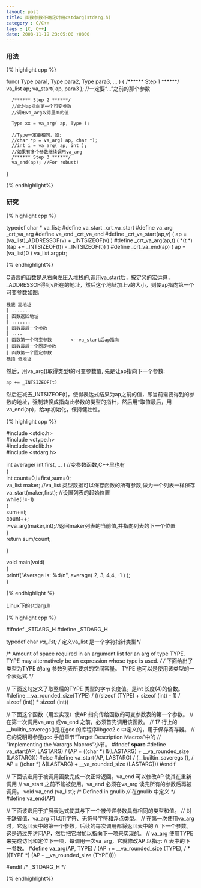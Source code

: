 ```yaml
---
layout: post
title: 函数参数不确定时用cstdarg(stdarg.h)
category : C/C++
tags : [C, C++]
date: 2008-11-19 23:05:00 +0800
---
```


### 用法

{% highlight cpp %}

func( Type para1, Type para2, Type para3, ... )
{
      /****** Step 1 ******/
      va_list ap;
      va_start( ap, para3 ); //一定要“...”之前的那个参数
    
      /****** Step 2 ******/
      //此时ap指向第一个可变参数
      //调用va_arg取得里面的值
    
      Type xx = va_arg( ap, Type ); 
    
      //Type一定要相同，如:
      //char *p = va_arg( ap, char *);
      //int i = va_arg( ap, int );
      //如果有多个参数继续调用va_arg
      /****** Step 3 ******/
      va_end(ap); //For robust!
}

{% endhighlight%}

### 研究

{% highlight cpp %}

typedef char *    va_list;
#define va_start _crt_va_start
#define va_arg _crt_va_arg
#define va_end _crt_va_end
#define _crt_va_start(ap,v)    ( ap = (va_list)_ADDRESSOF(v) + _INTSIZEOF(v) )
#define _crt_va_arg(ap,t)      ( *(t *)((ap += _INTSIZEOF(t)) - _INTSIZEOF(t)) )
#define _crt_va_end(ap)        ( ap = (va_list)0 ) 
va_list argptr;

{% endhighlight%}

C语言的函数是从右向左压入堆栈的,调用va_start后，按定义的宏运算，_ADDRESSOF得到v所在的地址，然后这个地址加上v的大小，则使ap指向第一个可变参数如图:     
    
    栈底 高地址
    | .......     
    | 函数返回地址
    | .......      
    | 函数最后一个参数
    | ....                       
    | 函数第一个可变参数       <--va_start后ap指向 
    | 函数最后一个固定参数
    | 函数第一个固定参数 
    栈顶 低地址
     
    
然后，用va_arg()取得类型t的可变参数值, 先是让ap指向下一个参数:

	ap += _INTSIZEOF(t)

然后在减去_INTSIZEOF(t)，使得表达式结果为ap之前的值，即当前需要得到的参数的地址，强制转换成指向此参数的类型的指针，然后用*取值最后，用va_end(ap)，给ap初始化，保持健壮性。

{% highlight cpp %}

#include    <stdio.h>   
#include    <ctype.h>   
#include<stdlib.h>   
#include    <stdarg.h>   

int    average(    int    first,    ...    )      //变参数函数,C++里也有   
{   
     int    count=0,i=first,sum=0;   
     va_list    maker;            //va_list    类型数据可以保存函数的所有参数,做为一个列表一样保存   
     va_start(maker,first);    //设置列表的起始位置   
     while(i!=-1)   
     {   
     sum+=i;   
     count++;   
     i=va_arg(maker,int);//返回maker列表的当前值,并指向列表的下一个位置   
     }   
     return    sum/count;   
      
}   

void main(void)   
{   
		printf("Average    is:    %d/n",    average(    2,    3,    4,4,    -1    )    );   
}   
 
{% endhighlight %}
 
Linux下的stdarg.h

{% highlight cpp %}

#ifndef _STDARG_H
#define _STDARG_H

typedef char *va_list; /* 定义va_list 是一个字符指针类型*/

/* Amount of space required in an argument list for an arg of type TYPE.
TYPE may alternatively be an expression whose type is used. */
/* 下面给出了类型为TYPE 的arg 参数列表所要求的空间容量。
TYPE 也可以是使用该类型的一个表达式 */

// 下面这句定义了取整后的TYPE 类型的字节长度值。是int 长度(4)的倍数。
#define __va_rounded_size(TYPE) /
(((sizeof (TYPE) + sizeof (int) - 1) / sizeof (int)) * sizeof (int))

// 下面这个函数（用宏实现）使AP 指向传给函数的可变参数表的第一个参数。
// 在第一次调用va_arg 或va_end 之前，必须首先调用该函数。
// 17 行上的__builtin_saveregs()是在gcc 的库程序libgcc2.c 中定义的，用于保存寄存器。
// 它的说明可参见gcc 手册章节“Target Description Macros”中的
// “Implementing the Varargs Macros”小节。
#ifndef __sparc__
#define va_start(AP, LASTARG) /
(AP = ((char *) &(LASTARG) + __va_rounded_size (LASTARG)))
#else
#define va_start(AP, LASTARG) /
(__builtin_saveregs (), /
AP = ((char *) &(LASTARG) + __va_rounded_size (LASTARG)))
#endif

// 下面该宏用于被调用函数完成一次正常返回。va_end 可以修改AP 使其在重新调用
// va_start 之前不能被使用。va_end 必须在va_arg 读完所有的参数后再被调用。
void va_end (va_list); /* Defined in gnulib *//* 在gnulib 中定义 */
#define va_end(AP)

// 下面该宏用于扩展表达式使其与下一个被传递参数具有相同的类型和值。
// 对于缺省值，va_arg 可以用字符、无符号字符和浮点类型。
// 在第一次使用va_arg 时，它返回表中的第一个参数，后续的每次调用都将返回表中的
// 下一个参数。这是通过先访问AP，然后把它增加以指向下一项来实现的。
// va_arg 使用TYPE 来完成访问和定位下一项，每调用一次va_arg，它就修改AP 以指示
// 表中的下一参数。
#define va_arg(AP, TYPE) /
(AP += __va_rounded_size (TYPE), /
*((TYPE *) (AP - __va_rounded_size (TYPE))))

#endif /* _STDARG_H */

{% endhighlight%}
